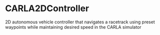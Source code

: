 # CARLA2DController
 2D autonomous vehicle controller that navigates a racetrack using preset waypoints while maintaining desired speed in the CARLA simulator
